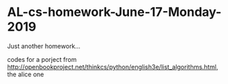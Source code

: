 # AL-cs-homework-June-17-Monday-2019
Just another homework...

codes for a porject from http://openbookproject.net/thinkcs/python/english3e/list_algorithms.html, the alice one
